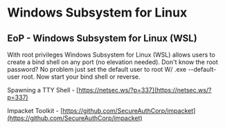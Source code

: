 
# Windows Subsystem for Linux

## EoP - Windows Subsystem for Linux (WSL)

With root privileges Windows Subsystem for Linux (WSL) allows users to create a bind shell on any port (no elevation needed). Don't know the root password? No problem just set the default user to root W/ .exe --default-user root. Now start your bind shell or reverse.



Spawning a TTY Shell - [https://netsec.ws/?p=337](https://netsec.ws/?p=337)

Impacket Toolkit - [https://github.com/SecureAuthCorp/impacket](https://github.com/SecureAuthCorp/impacket)